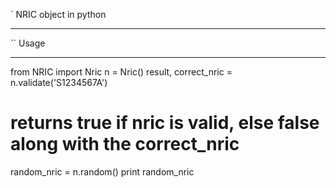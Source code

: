 `
NRIC object in python
___

``
Usage
___

from NRIC import Nric
n = Nric()
result, correct_nric = n.validate('S1234567A')
# returns true if nric is valid, else false along with the correct_nric

random_nric = n.random()
print random_nric
